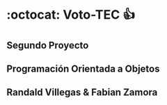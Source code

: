 # :octocat: Voto-TEC :+1:

## Segundo Proyecto 

## Programación Orientada a Objetos

## Randald Villegas & Fabian Zamora
